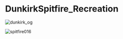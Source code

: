 # DunkirkSpitfire_Recreation

![dunkirk_og](https://user-images.githubusercontent.com/26766163/161574474-d8f2360e-a9d6-4897-a482-2664f19bbc4a.png)

![spitfire016](https://user-images.githubusercontent.com/26766163/164446063-5dee120e-ca01-4301-8cd9-e94efae859cc.jpg)


